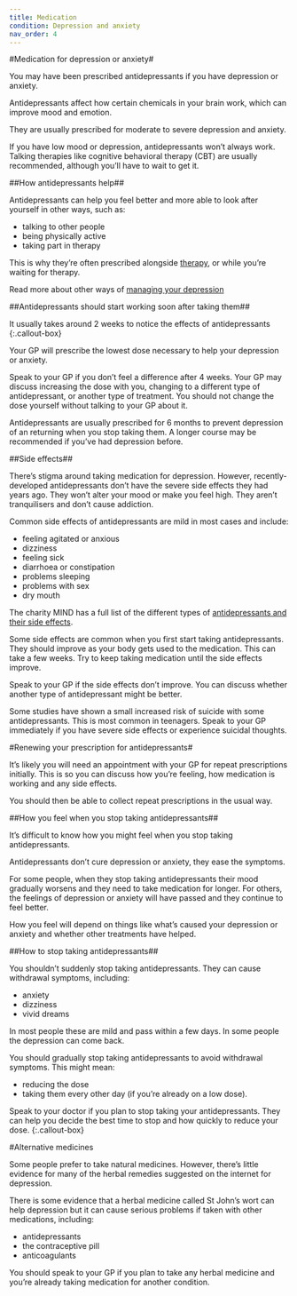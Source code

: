 ```yaml
---
title: Medication
condition: Depression and anxiety
nav_order: 4
---
```


#Medication for depression or anxiety#

You may have been prescribed antidepressants if you have depression or anxiety.

Antidepressants affect how certain chemicals in your brain work, which can improve mood and emotion.

They are usually prescribed for moderate to severe depression and anxiety.

If you have low mood or depression, antidepressants won’t always work. Talking therapies like cognitive behavioral therapy (CBT) are usually recommended, although you’ll have to wait to get it.

##How antidepressants help##

Antidepressants can help you feel better and more able to look after yourself in other ways, such as:

- talking to other people
- being physically active
- taking part in therapy

This is why they’re often prescribed alongside [therapy](/getting-therapy), or while you’re waiting for therapy.

Read more about other ways of [managing your depression](/managing-depression-and-anxiety)

##Antidepressants should start working soon after taking them##

It usually takes around 2 weeks to notice the effects of antidepressants
{:.callout-box}

Your GP will prescribe the lowest dose necessary to help your depression or anxiety.

Speak to your GP if you don’t feel a difference after 4 weeks. Your GP may discuss
increasing the dose with you, changing to  a different type of antidepressant, or another type
of treatment. You should not change the dose yourself without talking to your GP about it.

Antidepressants are usually prescribed for 6 months to prevent depression of an returning when you stop taking them.  A longer course may be recommended if you’ve had depression before.

##Side effects##

There’s stigma around taking medication for depression. However, recently-developed antidepressants don’t have the severe side effects they had years ago. They won’t alter your mood or make you feel high. They aren’t tranquilisers and don’t cause addiction.

Common side effects of antidepressants are mild in most cases and include:

- feeling agitated or anxious
- dizziness
- feeling sick
- diarrhoea or constipation
- problems sleeping
- problems with sex
- dry mouth

The charity MIND has a full list of the different types of [antidepressants and their side effects](http://www.mind.org.uk/information-support/drugs-and-treatments/antidepressants-a-z.aspx).

Some side effects are common when you first start taking antidepressants. They should improve as your body gets used to the medication. This can take a few weeks.  Try to keep taking medication until the side effects improve.

Speak to your GP if the side effects don’t improve. You can discuss whether another type of antidepressant might be better.

Some studies have shown a small increased risk of suicide with some antidepressants. This is most common in teenagers. Speak to your GP immediately if you have severe side effects or experience suicidal thoughts.

#Renewing your prescription for antidepressants#

It’s likely you will need an appointment with your GP for repeat prescriptions initially. This is so you can discuss how you’re feeling, how medication is working and any side effects.

You should then be able to collect repeat prescriptions in the usual way.

##How you feel when you stop taking antidepressants##

It’s difficult to know how you might feel when you stop taking antidepressants.

Antidepressants don’t cure depression or anxiety, they ease the symptoms.

For some people, when they stop taking antidepressants their mood gradually worsens and they need to take medication for longer. For others, the feelings of depression or anxiety will have passed and they continue to feel better.

How you feel will depend on things like what’s caused your depression or anxiety and whether other treatments have helped.

##How to stop taking antidepressants##

You shouldn’t suddenly stop taking antidepressants. They can cause withdrawal symptoms, including:

- anxiety
- dizziness
- vivid dreams

In most people these are mild and pass within a few days. In some people the depression can come back.

You should gradually stop taking antidepressants to avoid withdrawal symptoms. This might mean:

- reducing the dose
- taking them every other day (if you’re already on a low dose).

Speak to your doctor if you plan to stop taking your antidepressants. They can help you decide the best time to stop and how quickly to reduce your dose.
{:.callout-box}

#Alternative medicines

Some people prefer to take natural medicines. However, there’s little evidence for many of the herbal remedies suggested on the internet for depression.

There is some evidence that a herbal medicine called St John’s wort can help depression but it can cause serious problems if taken with other medications, including:

- antidepressants
- the contraceptive pill
- anticoagulants

You should speak to your GP if you plan to take any herbal medicine and you’re already taking medication for another condition.
